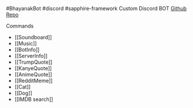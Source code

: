 #BhayanakBot #discord #sapphire-framework
Custom Discord BOT
[Github Repo](https://github.com/theHimanshuShekhar/BhayanakBot)

Commands
- [[Soundboard]]
- [[Music]]
- [[BotInfo]]
- [[ServerInfo]]
- [[TrumpQuote]]
- [[KanyeQuote]]
- [[AnimeQuote]]
- [[RedditMeme]]
- [[Cat]]
- [[Dog]]
- [[IMDB search]]